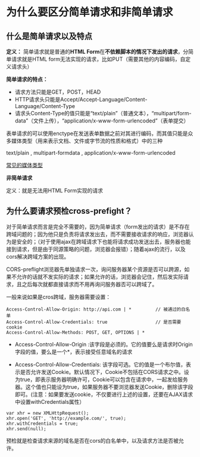 # 为什么要区分简单请求和非简单请求

## 什么是简单请求以及特点

**定义：** 简单请求就是普通的**HTML Form**在**不依赖脚本的情况下发出的请求**，分简单请求就是HTML form无法实现的请求，比如PUT（需要其他的内容编码，自定义请求头）

**简单请求的特点：**

- 请求方法只能是GET，POST，HEAD
- HTTP请求头只能是Accept/Accept-Language/Content-Language/Content-Type
- 请求头Content-Type的值只能是“text/plain”（普通文本），“multipart/form-data”（文件上传），“application/x-www-form-urlencoded”（表单提交）

表单请求的可以使用enctype在发送表单数据之前对其进行编码，而其值只能是众多媒体类型（用来表示文档、文件或字节流的性质和格式）中的三种

text/plain , multipart-formdata , application/x-www-form-urlencoded

[常见的媒体类型](https://developer.mozilla.org/zh-CN/docs/Web/HTTP/Basics_of_HTTP/MIME_types)

**非简单请求**

定义：就是无法用HTML Form实现的请求

## 为什么要请求预检cross-prefight？

对于简单请求而言是完全不需要的，因为简单请求（form发出的请求）是不存在跨域问题的；因为他只是负责将请求发出去，而不需要接收请求的响应，浏览器认为是安全的；（对于使用ajax在跨域请求下也能将请求成功发送出去，服务器也能接到请求，但是由于同源策略的问题，浏览器会报错）；随着ajax的流行，以及cors解决跨域方案的出现。

CORS-preflight浏览器先单独请求一次，询问服务器某个资源是否可以跨源，如果不允许的话就不发实际的请求；如果允许的话，浏览器会记住，然后发实际请求，且之后每次就都直接请求而不用再询问服务器否可以跨域了。

一般来说如果是cros跨域，服务器需要设置：

```
Access-Control-Allow-Origin: http://api.com | *         // 被通过的白名单
Access-Control-Allow-Credentials: true                  // 是否需要cookie
Access-Control-Allow-Methods: POST, GET, OPTIONS | *
```
- Access-Control-Allow-Origin :该字段是必须的。它的值要么是请求时Origin字段的值，要么是一个*，表示接受任意域名的请求

- Access-Control-Allow-Credentials: 该字段可选。它的值是一个布尔值，表示是否允许发送Cookie。默认情况下，Cookie不包括在CORS请求之中。设为true，即表示服务器明确许可，Cookie可以包含在请求中，一起发给服务器。这个值也只能设为true，如果服务器不要浏览器发送Cookie，删除该字段即可。(注意：如果要发送cookie，不仅要进行上述的设置，还要在AJAX请求中设置withCredentials属性）

```
var xhr = new XMLHttpRequest();
xhr.open('GET', 'http://example.com/', true);
xhr.withCredentials = true;
xhr.send(null);
```

预检就是检查请求来源的域名是否在cors的白名单中，以及请求方法是否被允许。
